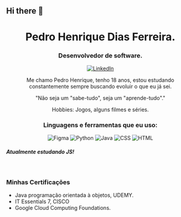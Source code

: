 ## Hi there 👋

<!-- Header -->
<h1 align="center">Pedro Henrique Dias Ferreira. </h1>
<h3 align="center">Desenvolvedor de software.</h3>

<!-- Social icons -->
<p align="center">
  <a href="https://www.linkedin.com/in/pedro-henrique-dias-ferreira-580a5a2a7/" target="_blank">
    <img src="https://img.shields.io/badge/-LinkedIn-0077B5?style=flat-square&logo=Linkedin&logoColor=white" alt="LinkedIn">
  </a>

<p align="center">
  Me chamo Pedro Henrique, tenho 18 anos, estou estudando constantemente sempre buscando evoluir o que eu já sei.
</p>
<p align="center">
  "Não seja um "sabe-tudo", seja um "aprende-tudo"."
</p>
<p align="center">
Hobbies: Jogos, alguns filmes e séries.

<h3 align="center">Linguagens e ferramentas que eu uso:</h3>
<p align="center">
  <img src="https://img.shields.io/badge/-Figma-F24E1E?logo=figma&logoColor=white&style=flat-square" alt="Figma">
  <img src="https://img.shields.io/badge/-Python-3776AB?logo=python&logoColor=white&style=flat-square" alt="Python">
  <img src="https://img.shields.io/badge/-Java-007396?logo=java&logoColor=white&style=flat-square" alt="Java">
  <img src="https://img.shields.io/badge/-CSS-2965F1?logo=css3&logoColor=white&style=flat-square" alt="CSS">
  <img src="https://img.shields.io/badge/-HTML-E34F26?logo=html5&logoColor=white&style=flat-square" alt="HTML">
  <h5>Atualmente estudando JS!</h5>
</p>

 
<br>

### Minhas Certificações

- Java programação orientada à objetos, UDEMY.
- IT Essentials 7, CISCO
- Google Cloud Computing Foundations.
